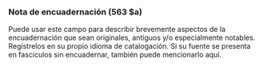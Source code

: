 ### Nota de encuadernación (563 $a)

Puede usar este campo para describir brevemente aspectos de la encuadernación que sean originales, antiguos y/o especialmente notables. Regístrelos en su propio idioma de catalogación. Si su fuente se presenta en fascículos sin encuadernar, también puede mencionarlo aquí.

